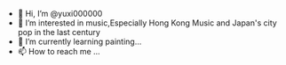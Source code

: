 - 👋 Hi, I’m @yuxi000000
- 👀 I’m interested in music,Especially Hong Kong Music and Japan's city pop in the last century
- 🌱 I’m currently learning painting...
- 📫 How to reach me ...

<!---
yuxi000000/yuxi000000 is a ✨ special ✨ repository because its `README.md` (this file) appears on your GitHub profile.
You can click the Preview link to take a look at your changes.
--->
